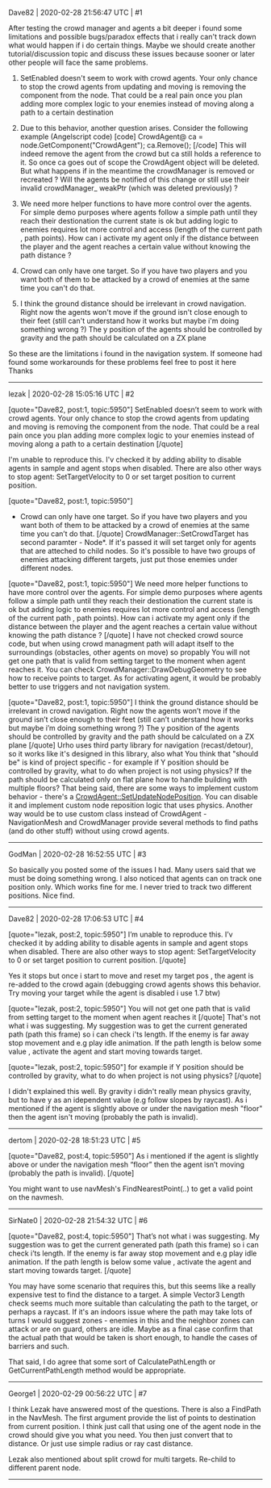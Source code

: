 Dave82 | 2020-02-28 21:56:47 UTC | #1

After testing the crowd manager and agents a bit deeper i found some limitations and possible bugs/paradox effects that i really can't track down what would happen if i do certain things. Maybe we should create another tutorial/discussion topic and discuss these issues because sooner or later other people will face the same problems.

1. SetEnabled doesn't seem to work with crowd agents. Your only chance to stop the crowd agents from updating and moving is removing the component from the node. That could be a real pain once you plan adding more complex logic to your enemies instead of moving along a path to a certain destination

2. Due to this behavior, another question arises. Consider the following example (Angelscript code)
[code]
CrowdAgent@ ca = node.GetComponent("CrowdAgent");
ca.Remove();
[/code]
This will indeed remove the agent from the crowd but ca still holds a reference to it. So once ca goes out of scope the CrowdAgent object will be deleted. But what happens if in the meantime the crowdManager is removed or recreated ? Will the agents be notified of this change or still use their invalid crowdManager_ weakPtr (which was deleted previously) ? 

3. We need more helper functions to have more control over the agents. For simple demo purposes where agents follow a simple path until they reach their destionation the current state is ok but adding logic to enemies requires lot more control and access (length of the current path , path points). How can i  activate my agent only if the distance between the player and the agent reaches a certain value without knowing the path distance ?

4. Crowd can only have one target. So if you have two players and you want both of them to be attacked by a crowd of enemies at the same time you can't do that. 

5. I think the ground distance should be irrelevant in crowd navigation. Right now the agents won't move if the ground isn't close enough to their feet (still can't understand how it works but maybe i'm doing something wrong ?) The y position of the agents should be controlled by gravity and the path should be calculated on a ZX plane

So these are the limitations i found in the navigation system. If someone had found some workarounds for these problems feel free to post it here
Thanks

-------------------------

lezak | 2020-02-28 15:05:16 UTC | #2

[quote="Dave82, post:1, topic:5950"]
SetEnabled doesn’t seem to work with crowd agents. Your only chance to stop the crowd agents from updating and moving is removing the component from the node. That could be a real pain once you plan adding more complex logic to your enemies instead of moving along a path to a certain destination
[/quote]

I'm unable to reproduce this. I'v checked it by adding ability to disable agents in sample and agent stops when disabled. There are also other ways to stop agent: SetTargetVelocity to 0 or set target position to current position.

[quote="Dave82, post:1, topic:5950"]
* Crowd can only have one target. So if you have two players and you want both of them to be attacked by a crowd of enemies at the same time you can’t do that.
[/quote]
CrowdManager::SetCrowdTarget has second paramter - Node*. If it's passed it will set target only for agents that are atteched to child nodes. So it's possible to have two groups of enemies attacking different targets, just put those enemies under different nodes.

[quote="Dave82, post:1, topic:5950"]
We need more helper functions to have more control over the agents. For simple demo purposes where agents follow a simple path until they reach their destionation the current state is ok but adding logic to enemies requires lot more control and access (length of the current path , path points). How can i activate my agent only if the distance between the player and the agent reaches a certain value without knowing the path distance ?
[/quote]
I have not checked crowd source code, but when using crowd managment path will adapt itself to the surroundings (obstacles, other agents on move) so propably You will not get one path that is valid from setting target to the moment when agent reaches it. You can check CrowdManager::DrawDebugGeometry to see how to receive points to target.
As for activating agent, it would be probably better to use triggers and not navigation system.

[quote="Dave82, post:1, topic:5950"]
I think the ground distance should be irrelevant in crowd navigation. Right now the agents won’t move if the ground isn’t close enough to their feet (still can’t understand how it works but maybe i’m doing something wrong ?) The y position of the agents should be controlled by gravity and the path should be calculated on a ZX plane
[/quote]
Urho uses third party library for navigation (recast/detour), so it works like it's designed in this library, also what You think that "should be" is kind of project specific - for example if Y position should be controlled by gravity, what to do when project is not using physics? If the path should be calculated only on flat plane how to handle building with multiple floors? That being said, there are some ways to implement custom behavior - there's a <a href="https://urho3d.github.io/documentation/1.5/class_urho3_d_1_1_crowd_agent.html#a5975f317bdc1d689a945408e3e049083">CrowdAgent::SetUpdateNodePosition</a>. You can disable it and implement custom node reposition logic that uses physics. Another way would be to use custom class instead of CrowdAgent - NavigationMesh and CrowdManager provide several methods to find paths (and do other stuff) without using crowd agents.

-------------------------

GodMan | 2020-02-28 16:52:55 UTC | #3

So basically you posted some of the issues I had. Many users said that we must be doing something wrong. I also noticed that agents can on track one position only. Which works fine for me. I never tried to track two different positions. Nice find.

-------------------------

Dave82 | 2020-02-28 17:06:53 UTC | #4

[quote="lezak, post:2, topic:5950"]
I’m unable to reproduce this. I’v checked it by adding ability to disable agents in sample and agent stops when disabled. There are also other ways to stop agent: SetTargetVelocity to 0 or set target position to current position.
[/quote]

Yes it stops but once i start to move and reset my target pos , the agent is re-added to the crowd again (debugging crowd agents shows this behavior. Try moving your target while the agent is disabled i use 1.7 btw)

[quote="lezak, post:2, topic:5950"]
You will not get one path that is valid from setting target to the moment when agent reaches it
[/quote]
That's not what i was suggesting. My suggestion was to get the current generated path (path this frame) so i can check i'ts length. If the enemy is far away stop movement and e.g play idle animation. If the path length is below some value , activate the agent and start moving towards target.

[quote="lezak, post:2, topic:5950"]
for example if Y position should be controlled by gravity, what to do when project is not using physics?
[/quote]

I didn't explained this well. By gravity i didn't really mean physics gravity, but to have y as an idependent value (e.g follow slopes by raycast). As i mentioned if the agent is slightly above or under the navigation mesh "floor" then the agent isn't moving (probably the path is invalid).

-------------------------

dertom | 2020-02-28 18:51:23 UTC | #5

[quote="Dave82, post:4, topic:5950"]
As i mentioned if the agent is slightly above or under the navigation mesh “floor” then the agent isn’t moving (probably the path is invalid).
[/quote]

You might want to use navMesh's FindNearestPoint(..) to get a valid point on the navmesh.

-------------------------

SirNate0 | 2020-02-28 21:54:32 UTC | #6

[quote="Dave82, post:4, topic:5950"]
That’s not what i was suggesting. My suggestion was to get the current generated path (path this frame) so i can check i’ts length. If the enemy is far away stop movement and e.g play idle animation. If the path length is below some value , activate the agent and start moving towards target.
[/quote]

You may have some scenario that requires this, but this seems like a really expensive test to find the distance to a target. A simple Vector3 Length check seems much more suitable than calculating the path to the target, or perhaps a raycast. If it's an indoors issue where the path may take lots of turns I would suggest zones - enemies in this and the neighbor zones can attack or are on guard, others are idle. Maybe as a final case confirm that the actual path that would be taken is short enough, to handle the cases of barriers and such.

That said, I do agree that some sort of CalculatePathLength or GetCurrentPathLength method would be appropriate.

-------------------------

George1 | 2020-02-29 00:56:22 UTC | #7

I think Lezak have answered most of the questions.
There is also a FindPath in the NavMesh.  The first argument provide the list of points to destination from current position.  I think just call that using one of the agent node in the crowd should give you what you need. You then just convert that to distance. Or just use simple radius or ray cast distance.

Lezak also mentioned about split crowd for multi targets.  Re-child to different parent node.

-------------------------

